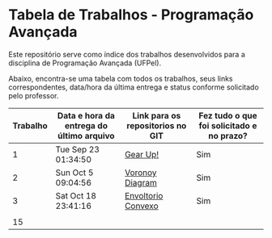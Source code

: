 # Tabela de Trabalhos - Programação Avançada

Este repositório serve como índice dos trabalhos desenvolvidos para a disciplina de Programação Avançada (UFPel).

Abaixo, encontra-se uma tabela com todos os trabalhos, seus links correspondentes, data/hora da última entrega e status conforme solicitado pelo professor.

| Trabalho | Data e hora da entrega do último arquivo | Link para os repositorios no GIT | Fez tudo o que foi solicitado e no prazo? |
|----------|-----------------------------------------|---------------------------------------------------------------------|-------------------------------------------|
| 1        | Tue Sep 23 01:34:50                     | [Gear Up!](https://github.com/kerwald/Gear-Up)                      | Sim                                       |
| 2        | Sun Oct 5 09:04:56                      | [Voronoy Diagram](https://github.com/kerwald/voronoi-diagram)       | Sim                                       |
| 3        | Sat Oct 18 23:41:16                     | [Envoltorio Convexo](https://github.com/kerwald/envoltoria-convexa) | Sim                                       |                            
|          |                                         |                                                                     |                                           |
| 15       |                                         |                                                                     |                                           |

